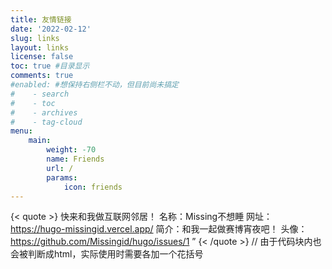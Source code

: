 ```yaml
---
title: 友情链接
date: '2022-02-12'
slug: links
layout: links
license: false
toc: true #目录显示
comments: true
#enabled: #想保持右侧栏不动，但目前尚未搞定
#    - search
#    - toc
#    - archives
#    - tag-cloud
menu:
    main: 
        weight: -70
        name: Friends
        url: /
        params:
            icon: friends
---
```

{< quote >}
快来和我做互联网邻居！
名称：Missing不想睡
网址：https://hugo-missingid.vercel.app/
简介：和我一起做赛博宵夜吧！
头像：https://github.com/Missingid/hugo/issues/1
”
{< /quote >}
// 由于代码块内也会被判断成html，实际使用时需要各加一个花括号
